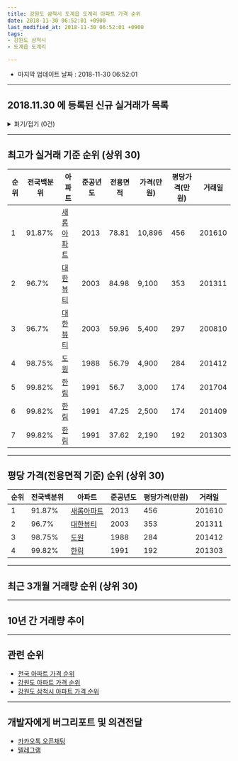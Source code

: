 ```yaml
---
title: 강원도 삼척시 도계읍 도계리 아파트 가격 순위
date: 2018-11-30 06:52:01 +0900
last_modified_at: 2018-11-30 06:52:01 +0900
tags:
- 강원도 삼척시
- 도계읍 도계리

---
```


* 마지막 업데이트 날짜 : 2018-11-30 06:52:01

---

## 2018.11.30 에 등록된 신규 실거래가 목록

<details>
<summary>펴기/접기 (0건)</summary>
<div markdown="1">

|아파트|전국백분위|준공년도|전용면적|가격(만원)|평당가격(만원)|거래일|
|---|---|---|---|---|---|---|
|없음|||||||


</div>
</details>

---

## 최고가 실거래 기준 순위 (상위 30)


|순위|전국백분위|아파트|준공년도|전용면적|가격(만원)|평당가격(만원)|거래일|
|---|---|---|---|---|---|---|---|
|1|91.87%|[새롬아파트](https://search.naver.com/search.naver?query=%EA%B0%95%EC%9B%90%EB%8F%84+%EC%82%BC%EC%B2%99%EC%8B%9C+%EB%8F%84%EA%B3%84%EC%9D%8D+%EB%8F%84%EA%B3%84%EB%A6%AC+%EC%83%88%EB%A1%AC%EC%95%84%ED%8C%8C%ED%8A%B8)|2013|78.81|10,896|456|201610|
|2|96.7%|[대한뷰티](https://search.naver.com/search.naver?query=%EA%B0%95%EC%9B%90%EB%8F%84+%EC%82%BC%EC%B2%99%EC%8B%9C+%EB%8F%84%EA%B3%84%EC%9D%8D+%EB%8F%84%EA%B3%84%EB%A6%AC+%EB%8C%80%ED%95%9C%EB%B7%B0%ED%8B%B0)|2003|84.98|9,100|353|201311|
|3|96.7%|[대한뷰티](https://search.naver.com/search.naver?query=%EA%B0%95%EC%9B%90%EB%8F%84+%EC%82%BC%EC%B2%99%EC%8B%9C+%EB%8F%84%EA%B3%84%EC%9D%8D+%EB%8F%84%EA%B3%84%EB%A6%AC+%EB%8C%80%ED%95%9C%EB%B7%B0%ED%8B%B0)|2003|59.96|5,400|297|200810|
|4|98.75%|[도원](https://search.naver.com/search.naver?query=%EA%B0%95%EC%9B%90%EB%8F%84+%EC%82%BC%EC%B2%99%EC%8B%9C+%EB%8F%84%EA%B3%84%EC%9D%8D+%EB%8F%84%EA%B3%84%EB%A6%AC+%EB%8F%84%EC%9B%90)|1988|56.79|4,900|284|201412|
|5|99.82%|[한림](https://search.naver.com/search.naver?query=%EA%B0%95%EC%9B%90%EB%8F%84+%EC%82%BC%EC%B2%99%EC%8B%9C+%EB%8F%84%EA%B3%84%EC%9D%8D+%EB%8F%84%EA%B3%84%EB%A6%AC+%ED%95%9C%EB%A6%BC)|1991|56.7|3,000|174|201704|
|6|99.82%|[한림](https://search.naver.com/search.naver?query=%EA%B0%95%EC%9B%90%EB%8F%84+%EC%82%BC%EC%B2%99%EC%8B%9C+%EB%8F%84%EA%B3%84%EC%9D%8D+%EB%8F%84%EA%B3%84%EB%A6%AC+%ED%95%9C%EB%A6%BC)|1991|47.25|2,500|174|201409|
|7|99.82%|[한림](https://search.naver.com/search.naver?query=%EA%B0%95%EC%9B%90%EB%8F%84+%EC%82%BC%EC%B2%99%EC%8B%9C+%EB%8F%84%EA%B3%84%EC%9D%8D+%EB%8F%84%EA%B3%84%EB%A6%AC+%ED%95%9C%EB%A6%BC)|1991|37.62|2,190|192|201303|


---

## 평당 가격(전용면적 기준) 순위 (상위 30)


|순위|전국백분위|아파트|준공년도|평당가격(만원)|거래일|
|---|---|---|---|---|---|
|1|91.87%|[새롬아파트](https://search.naver.com/search.naver?query=%EA%B0%95%EC%9B%90%EB%8F%84+%EC%82%BC%EC%B2%99%EC%8B%9C+%EB%8F%84%EA%B3%84%EC%9D%8D+%EB%8F%84%EA%B3%84%EB%A6%AC+%EC%83%88%EB%A1%AC%EC%95%84%ED%8C%8C%ED%8A%B8)|2013|456|201610|
|2|96.7%|[대한뷰티](https://search.naver.com/search.naver?query=%EA%B0%95%EC%9B%90%EB%8F%84+%EC%82%BC%EC%B2%99%EC%8B%9C+%EB%8F%84%EA%B3%84%EC%9D%8D+%EB%8F%84%EA%B3%84%EB%A6%AC+%EB%8C%80%ED%95%9C%EB%B7%B0%ED%8B%B0)|2003|353|201311|
|3|98.75%|[도원](https://search.naver.com/search.naver?query=%EA%B0%95%EC%9B%90%EB%8F%84+%EC%82%BC%EC%B2%99%EC%8B%9C+%EB%8F%84%EA%B3%84%EC%9D%8D+%EB%8F%84%EA%B3%84%EB%A6%AC+%EB%8F%84%EC%9B%90)|1988|284|201412|
|4|99.82%|[한림](https://search.naver.com/search.naver?query=%EA%B0%95%EC%9B%90%EB%8F%84+%EC%82%BC%EC%B2%99%EC%8B%9C+%EB%8F%84%EA%B3%84%EC%9D%8D+%EB%8F%84%EA%B3%84%EB%A6%AC+%ED%95%9C%EB%A6%BC)|1991|192|201303|


---

## 최근 3개월 거래량 순위 (상위 30)


<div style="width:100%;">
    <canvas id="deal_count_ranking" height="250"></canvas>
</div>


<script>
new Chart(document.getElementById("deal_count_ranking"), {
    type: 'horizontalBar',
    data: {
        labels: ['한림'],
        datasets: [{
            label: '실거래 수',
            data: [1],
            borderColor: "rgba(255, 0, 128, 1)",
            backgroundColor: "rgba(255, 0, 128, 0.5)",
            fill: false,
        }]
    },
    options: {
        responsive: true,
        title: {
            display: true,
            text: '최근 3개월 거래량 순위'
        },
        tooltips: {
            mode: 'index',
            intersect: false,
            callbacks: {
                title: function(tooltipItems, data) {
                    return "실거래 수:";
                },
                label: function(tooltipItem, data) {
                    return data.labels[tooltipItem.index] + ": " + tooltipItem.xLabel;
                }
            }
        },
        hover: {
            mode: 'nearest',
            intersect: true
        },
        scales: {
            xAxes: [{
                display: true,
                scaleLabel: {
                    display: true,
                    labelString: '실거래 수'
                },
                ticks: {
                    suggestedMin: 0,
                }
            }],
            yAxes: [{
                display: true,
                ticks: {
                    autoSkip: false,
                    callback: function(value, index, values) {
                        if (value.length > 15)
                            return value.substr(0, 13) + "...";
                        else
                            return value;
                    }
                },
                scaleLabel: {
                    display: false,
                }
            }]
        }
    }
});

</script>


---

## 10년 간 거래량 추이


<div style="width:100%;">
    <canvas id="deal_progress" height="250"></canvas>
</div>

<script>
new Chart(document.getElementById("deal_progress"), {
    type: 'line',
    data: {
        labels: ['200811','200812','200901','200902','200903','200904','200905','200906','200907','200908','200909','200910','200911','200912','201001','201002','201003','201004','201005','201006','201007','201008','201009','201010','201011','201012','201101','201102','201103','201104','201105','201106','201107','201108','201109','201110','201111','201112','201201','201202','201203','201204','201205','201206','201207','201208','201209','201210','201211','201212','201301','201302','201303','201304','201305','201306','201307','201308','201309','201310','201311','201312','201401','201402','201403','201404','201405','201406','201407','201408','201409','201410','201411','201412','201501','201502','201503','201504','201505','201506','201507','201508','201509','201510','201511','201512','201601','201602','201603','201604','201605','201606','201607','201608','201609','201610','201611','201612','201701','201702','201703','201704','201705','201706','201707','201708','201709','201710','201711','201712','201801','201802','201803','201804','201805','201806','201807','201808','201809','201810','201811'],
        datasets: [{
            label: '실거래 수',
            pointRadius: 1,
            data: [1, 3, 0, 1, 0, 0, 1, 2, 0, 1, 1, 0, 0, 0, 0, 0, 0, 0, 1, 1, 1, 1, 0, 1, 0, 2, 0, 0, 2, 0, 0, 0, 2, 0, 1, 0, 0, 2, 0, 3, 0, 0, 2, 1, 1, 0, 0, 2, 0, 1, 0, 0, 1, 0, 2, 1, 0, 0, 0, 3, 1, 2, 1, 0, 1, 0, 1, 0, 1, 1, 1, 1, 2, 1, 0, 3, 1, 2, 0, 0, 0, 1, 0, 0, 1, 0, 0, 0, 1, 0, 0, 1, 0, 2, 0, 5, 1, 3, 0, 0, 0, 1, 1, 2, 3, 0, 0, 0, 0, 2, 2, 0, 2, 1, 0, 0, 0, 0, 1, 0, 0],
            borderColor: "rgba(255, 201, 14, 1)",
            backgroundColor: "rgba(255, 201, 14, 0.5)",
            fill: true,
        }]
    },
    options: {
        responsive: true,
        title: {
            display: true,
            text: '10년간 거래량 추이'
        },
        tooltips: {
            mode: 'index',
            intersect: false,
        },
        hover: {
            mode: 'nearest',
            intersect: true
        },
        scales: {
            xAxes: [{
                display: true,
                scaleLabel: {
                    display: true,
                    labelString: '년/월'
                }
            }],
            yAxes: [{
                display: true,
                ticks: {
                    suggestedMin: 0,
                },
                scaleLabel: {
                    display: true,
                    labelString: '실거래 수'
                }
            }]
        }
    }
});

</script>


---

## 관련 순위

- [전국 아파트 가격 순위](https://inasie.github.io/apt-ranking/전국)
- [강원도 아파트 가격 순위](https://inasie.github.io/apt-ranking/강원도)
- [강원도 삼척시 아파트 가격 순위](https://inasie.github.io/apt-ranking/강원도-삼척시)


---

## 개발자에게 버그리포트 및 의견전달

- [카카오톡 오픈채팅](https://open.kakao.com/o/gLJUAP4)
- [텔레그램](https://t.me/inasie)

